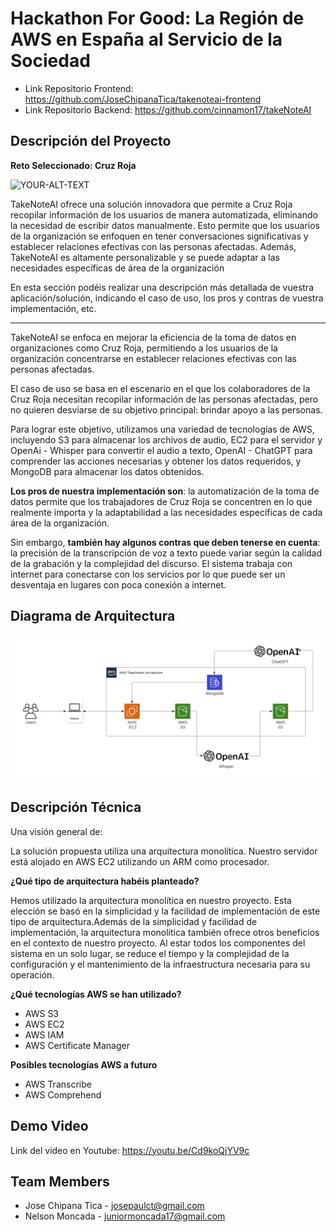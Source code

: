 # Hackathon For Good: La Región de AWS en España al Servicio de la Sociedad

* Link Repositorio Frontend: https://github.com/JoseChipanaTica/takenoteai-frontend
* Link Repositorio Backend: https://github.com/cinnamon17/takeNoteAI

## Descripción del Proyecto

**Reto Seleccionado: Cruz Roja**

<picture>
 <source media="(prefers-color-scheme: dark)" srcset="https://ww1.freelogovectors.net/wp-content/uploads/2017/05/cruz-roja-logo.png?lossy=1&w=2560&ssl=1">
 <source media="(prefers-color-scheme: light)" srcset="https://ww1.freelogovectors.net/wp-content/uploads/2017/05/cruz-roja-logo.png?lossy=1&w=2560&ssl=1">
 <img alt="YOUR-ALT-TEXT" src="https://ww1.freelogovectors.net/wp-content/uploads/2017/05/cruz-roja-logo.png?lossy=1&w=2560&ssl=1">
</picture>

TakeNoteAI ofrece una solución innovadora que permite a Cruz Roja recopilar información de los usuarios de manera
automatizada, eliminando la necesidad de escribir datos manualmente. Esto permite que los usuarios de la organización se
enfoquen en tener conversaciones significativas y establecer relaciones efectivas con las personas afectadas. Además,
TakeNoteAI es altamente personalizable y se puede adaptar a las necesidades específicas de área de la organización

En esta sección podéis realizar una descripción más detallada de vuestra aplicación/solución, indicando el caso de uso,
los pros y contras de vuestra implementación, etc.

------

TakeNoteAI se enfoca en mejorar la eficiencia de la toma de datos en organizaciones como Cruz Roja, permitiendo a los
usuarios de la organización concentrarse en establecer relaciones efectivas con las personas afectadas.

El caso de uso se basa en el escenario en el que los colaboradores de la Cruz Roja necesitan recopilar información
de las personas afectadas, pero no quieren desviarse de su objetivo principal: brindar apoyo a las personas.

Para lograr este objetivo, utilizamos una variedad de tecnologías de AWS, incluyendo S3 para almacenar los archivos de
audio, EC2 para el servidor y OpenAi - Whisper para convertir el audio a texto, OpenAI - ChatGPT para comprender las
acciones necesarias y obtener los datos requeridos, y MongoDB para almacenar los datos obtenidos.

**Los pros de nuestra implementación son**: la automatización de la toma de datos permite que los trabajadores de Cruz
Roja se concentren en lo que realmente importa y la adaptabilidad a las necesidades específicas de cada área de la
organización.

Sin embargo, **también hay algunos contras que deben tenerse en cuenta**: la precisión de la transcripción de voz a
texto puede variar según la calidad de la grabación y la complejidad del discurso. El sistema trabaja con internet para
conectarse con los servicios por lo que puede ser un desventaja en lugares con poca conexión a internet.

## Diagrama de Arquitectura

![Screenshot](takenote-arch.png)

## Descripción Técnica

Una visión general de:

La solución propuesta utiliza una arquitectura monolítica.
Nuestro servidor está alojado en AWS EC2 utilizando un ARM como procesador.

**¿Qué tipo de arquitectura habéis planteado?**

Hemos utilizado la arquitectura monolítica en nuestro proyecto. Esta elección se basó en la simplicidad y la facilidad
de implementación de este tipo de arquitectura.Además de la simplicidad y facilidad de implementación, la arquitectura
monolítica también ofrece otros beneficios en el contexto de nuestro proyecto. Al estar todos los componentes del
sistema en un solo lugar, se reduce el tiempo y la complejidad de la configuración y el mantenimiento de la
infraestructura necesaria para su operación.

**¿Qué tecnologías AWS se han utilizado?**
* AWS S3
* AWS EC2
* AWS IAM
* AWS Certificate Manager

**Posibles tecnologías AWS a futuro**
* AWS Transcribe
* AWS Comprehend

## Demo Video

Link del video en Youtube: https://youtu.be/Cd9koQjYV9c

## Team Members

* Jose Chipana Tica - josepaulct@gmail.com
* Nelson Moncada - juniormoncada17@gmail.com
 
